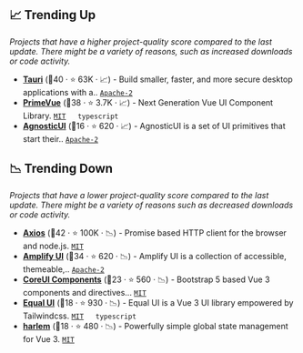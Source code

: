 ## 📈 Trending Up

_Projects that have a higher project-quality score compared to the last update. There might be a variety of reasons, such as increased downloads or code activity._

- <b><a href="https://github.com/tauri-apps/tauri">Tauri</a></b> (🥇40 ·  ⭐ 63K · 📈) - Build smaller, faster, and more secure desktop applications with a.. <code><a href="http://bit.ly/3nYMfla">Apache-2</a></code>
- <b><a href="https://github.com/primefaces/primevue">PrimeVue</a></b> (🥈38 ·  ⭐ 3.7K · 📈) - Next Generation Vue UI Component Library. <code><a href="http://bit.ly/34MBwT8">MIT</a></code> <code><img src="https://img.shields.io/badge/Vue-3-green.svg" style="display:inline;" width="13" height="13"></code> <code>typescript</code>
- <b><a href="https://github.com/AgnosticUI/agnosticui">AgnosticUI</a></b> (🥉16 ·  ⭐ 620 · 📈) - AgnosticUI is a set of UI primitives that start their.. <code><a href="http://bit.ly/3nYMfla">Apache-2</a></code> <code><img src="https://img.shields.io/badge/Vue-3-green.svg" style="display:inline;" width="13" height="13"></code>

## 📉 Trending Down

_Projects that have a lower project-quality score compared to the last update. There might be a variety of reasons such as decreased downloads or code activity._

- <b><a href="https://github.com/axios/axios">Axios</a></b> (🥇42 ·  ⭐ 100K · 📉) - Promise based HTTP client for the browser and node.js. <code><a href="http://bit.ly/34MBwT8">MIT</a></code> <code><img src="https://img.shields.io/badge/Vue-2-green.svg" style="display:inline;" width="13" height="13"></code> <code><img src="https://img.shields.io/badge/Vue-3-green.svg" style="display:inline;" width="13" height="13"></code>
- <b><a href="https://github.com/aws-amplify/amplify-ui">Amplify UI</a></b> (🥉34 ·  ⭐ 620 · 📉) - Amplify UI is a collection of accessible, themeable,.. <code><a href="http://bit.ly/3nYMfla">Apache-2</a></code> <code><img src="https://img.shields.io/badge/Vue-3-green.svg" style="display:inline;" width="13" height="13"></code>
- <b><a href="https://github.com/coreui/coreui-vue">CoreUI Components</a></b> (🥉23 ·  ⭐ 560 · 📉) - Bootstrap 5 based Vue 3 components and directives... <code><a href="http://bit.ly/34MBwT8">MIT</a></code>
- <b><a href="https://github.com/Equal-UI/Equal">Equal UI</a></b> (🥉18 ·  ⭐ 930 · 📉) - Equal UI is a Vue 3 UI library empowered by Tailwindcss. <code><a href="http://bit.ly/34MBwT8">MIT</a></code> <code><img src="https://img.shields.io/badge/Vue-3-green.svg" style="display:inline;" width="13" height="13"></code> <code>typescript</code>
- <b><a href="https://github.com/andrewcourtice/harlem">harlem</a></b> (🥈18 ·  ⭐ 480 · 📉) - Powerfully simple global state management for Vue 3. <code><a href="http://bit.ly/34MBwT8">MIT</a></code> <code><img src="https://img.shields.io/badge/Vue-3-green.svg" style="display:inline;" width="13" height="13"></code>

